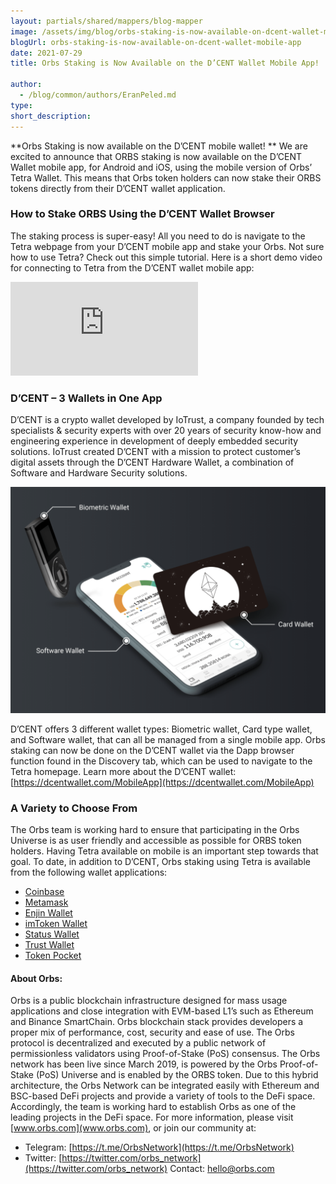 ```yaml
---
layout: partials/shared/mappers/blog-mapper
image: /assets/img/blog/orbs-staking-is-now-available-on-dcent-wallet-mobile-app/bg.jpeg
blogUrl: orbs-staking-is-now-available-on-dcent-wallet-mobile-app
date: 2021-07-29
title: Orbs Staking is Now Available on the D’CENT Wallet Mobile App!

author:
  - /blog/common/authors/EranPeled.md
type:
short_description:
---
```


**Orbs Staking is now available on the D’CENT mobile wallet! ** We are excited to announce that ORBS staking is now available on the D’CENT Wallet mobile app, for Android and iOS, using the mobile version of Orbs’ Tetra Wallet. This means that Orbs token holders can now stake their ORBS tokens directly from their D’CENT wallet application.

### How to Stake ORBS Using the D’CENT Wallet Browser

The staking process is super-easy! All you need to do is navigate to the Tetra webpage from your D’CENT mobile app and stake your Orbs. Not sure how to use Tetra? Check out this simple tutorial. Here is a short demo video for connecting to Tetra from the D’CENT wallet mobile app:

<iframe  src="https://www.youtube.com/embed/UkKWtg9mmJA" title="YouTube video player" frameborder="0" allow="accelerometer; autoplay; clipboard-write; encrypted-media; gyroscope; picture-in-picture" allowfullscreen></iframe>

### D’CENT – 3 Wallets in One App

D’CENT is a crypto wallet developed by IoTrust, a company founded by tech specialists & security experts with over 20 years of security know-how and engineering experience in development of deeply embedded security solutions. IoTrust created D’CENT with a mission to protect customer’s digital assets through the D’CENT Hardware Wallet, a combination of Software and Hardware Security solutions.

![img](/assets/img/blog/orbs-staking-is-now-available-on-dcent-wallet-mobile-app/img1.png)

D’CENT offers 3 different wallet types: Biometric wallet, Card type wallet, and Software wallet, that can all be managed from a single mobile app. Orbs staking can now be done on the D’CENT wallet via the Dapp browser function found in the Discovery tab, which can be used to navigate to the Tetra homepage. Learn more about the D’CENT wallet: [https://dcentwallet.com/MobileApp](https://dcentwallet.com/MobileApp)

### A Variety to Choose From

The Orbs team is working hard to ensure that participating in the Orbs Universe is as user friendly and accessible as possible for ORBS token holders. Having Tetra available on mobile is an important step towards that goal. To date, in addition to D’CENT, Orbs staking using Tetra is available from the following wallet applications:

- [Coinbase](/orbs-staking-is-now-available-on-the-coinbase-wallet-mobile-app)
- [Metamask](/orbs-swaps-and-staking-now-available-on-metamask-wallet)
- [Enjin Wallet](/tetra-staking-wallet-by-orbs-now-on-mobile)
- [imToken Wallet](/orbs-tetra-staking-is-now-available-on-imtoken-wallet)
- [Status Wallet](/orbs-staking-is-now-available-on-the-status-wallet-mobile-app)
- [Trust Wallet](/orbs-staking-is-now-available-on-the-trust-wallet-mobile)
- [Token Pocket](/orbs-staking-is-now-available-on-token-pocket-wallet-mobile-app)

<div class='line-separator'></div>

#### About Orbs:

Orbs is a public blockchain infrastructure designed for mass usage applications and close integration with EVM-based L1’s such as Ethereum and Binance SmartChain. Orbs blockchain stack provides developers a proper mix of performance, cost, security and ease of use. The Orbs protocol is decentralized and executed by a public network of permissionless validators using Proof-of-Stake (PoS) consensus. The Orbs network has been live since March 2019, is powered by the Orbs Proof-of-Stake (PoS) Universe and is enabled by the ORBS token. Due to this hybrid architecture, the Orbs Network can be integrated easily with Ethereum and BSC-based DeFi projects and provide a variety of tools to the DeFi space. Accordingly, the team is working hard to establish Orbs as one of the leading projects in the DeFi space. For more information, please visit [www.orbs.com](www.orbs.com), or join our community at:

- Telegram: [https://t.me/OrbsNetwork](https://t.me/OrbsNetwork)
- Twitter: [https://twitter.com/orbs_network](https://twitter.com/orbs_network)
  Contact: [hello@orbs.com](hello@orbs.com, "email")
